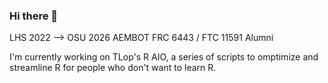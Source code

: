 ### Hi there 👋
LHS 2022 --> OSU 2026
AEMBOT FRC 6443 / FTC 11591 Alumni

I'm currently working on TLop's R AIO, a series of scripts to omptimize and streamline R for people who don't want to learn R.


<!--
**TLop503/TLop503** is a ✨ _special_ ✨ repository because its `README.md` (this file) appears on your GitHub profile.

Here are some ideas to get you started:

- 🔭 I’m currently working on ...
- 🌱 I’m currently learning ...
- 👯 I’m looking to collaborate on ...
- 🤔 I’m looking for help with ...
- 💬 Ask me about ...
- 📫 How to reach me: ...
- 😄 Pronouns: ...
- ⚡ Fun fact: ...
-->
